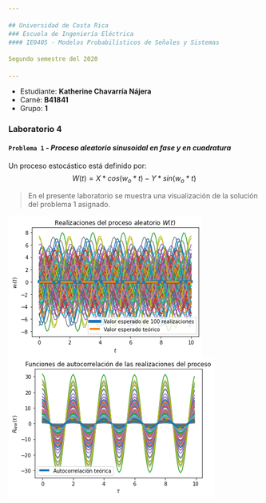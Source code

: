 ```yaml
---

## Universidad de Costa Rica
### Escuela de Ingeniería Eléctrica
#### IE0405 - Modelos Probabilísticos de Señales y Sistemas

Segundo semestre del 2020

---
```


* Estudiante: **Katherine Chavarría Nájera**
* Carné: **B41841**
* Grupo: **1**

### Laboratorio 4
#### `Problema 1` - *Proceso aleatorio sinusoidal en fase y en cuadratura*
Un proceso estocástico está definido por:
$$W(t) = X*cos(w_o*t) - Y*sin(w_o*t)$$

> En el presente laboratorio se muestra una visualización de la solución del problema 1 asignado. 


![Figura 1](Figura%201.png)
![Figura 2](Figura%202.png)

